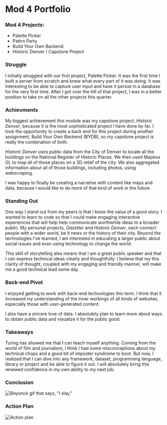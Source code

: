 # Mod 4 Portfolio

### Mod 4 Projects: 
* Palette Picker
* Pattrn Party
* Build Your Own Backend
* Historic Denver / Capstone Project

### Struggle
I initially struggled with our first project, Palette Picker. It was the first time I built a server from scratch and knew what every part of it was doing. It was interesting to be able to capture user input and have it persist in a database for the very first time. After I got over the hill of that project, I was in a better position to take on all the other projects this quarter. 

### Achievments
My biggest achievement this module was my capstone project, *Historic Denver*, because it is the most sophisticated project I have done by far. I took the opportunity to create a back end for this project during another assignment, Build Your Own Backend (BYOB), so my capstone project is really the combination of both. 

*Historic Denver* uses public data from the City of Denver to locate all the buildings on the National Register of Historic Places. We then used Mapbox GL to map all of those places on a 3D relief of the city. We also aggregated information about all of those buildings, including photos, using webscraping. 

I was happy to finally be creating a narrative with content like maps and data, because I would like to do more of that kind of work in the future. 

### Standing Out 
One way I stand out from my peers is that I know the value of a good story. I wanted to learn to code so that I could make engaging interactive experiences that will help help communicate worthwhile ideas to a broader public. My personal projects, *Gazetter* and *Historic Denver*, each connect people with a wider world, be it news or the history of their city. Beyond the technologies I've learned, I am interested in educating a larger public about social issues and even using technology to change the world. 

This skill of storytelling also means that I am a great public speaker and that I can express technical ideas clearly and thoughtfully. I believe that my this clarity of thought, coupled with my engaging and friendly manner, will make me a good technical lead some day. 

### Back-end Pivot
I enjoyed getting to work with back-end technologies this term. I think that it increased my understanding of the inner workings of all kinds of websites, especially those with user-generated content. 

I also have a sincere love of data. I absolutely plan to learn more about ways to obtain public data and visualize it for the public good. 

### Takeaways
Turing has showed me that I can teach myself anything. Coming from the world of film and journalism, I think I had some misconceptions about my technical chops and a good bit of imposter syndrome to boot. But now, I realized that I can dive into any framework, dataset, programming language, library or project and be able to figure it out. I will absolutely bring this renewed confidence in my own ability to my next job. 

### Conclusion
![Beyoncé gif that says, "I slay."](https://media.giphy.com/media/3o6gb7cN7bwDxAbnS8/giphy.gif)

### Action Plan 
![Action plan](https://gist.github.com/nogully/e003b961f192b9c1df0798eca5584a95)


